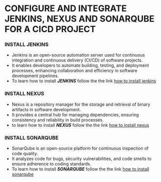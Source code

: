 # CONFIGURE AND INTEGRATE JENKINS, NEXUS AND SONARQUBE FOR A CICD PROJECT

### INSTALL JENKINS

- Jenkins is an open-source automation server used for continuous integration and continuous delivery (CI/CD) of software projects.
- It enables developers to automate building, testing, and deployment processes, enhancing collaboration and efficiency in software development pipelines.
- To learn how to install ***JENKINS*** follow the the link [how to install jenkins](https://baraqheart.medium.com/install-jenkins-server-on-ubuntu-768eac411c64)

### INSTALL NEXUS
- Nexus is a repository manager for the storage and retrieval of binary artifacts in software development.
- It provides a central hub for managing dependencies, ensuring consistency and reliability in build processes. 
- to learn how to install ***NEXUS*** follow the the link [how to install nexus](https://medium.com/@baraqheart/install-nexus-on-centos-074a00c85393)

  
### INSTALL SONARQUBE
- SonarQube is an open-source platform for continuous inspection of code quality.
- It analyzes code for bugs, security vulnerabilities, and code smells to ensure adherence to coding standards.
- To learn how to install ***SONARQUBE*** follow the the link [how to install sonarqube]()



